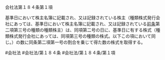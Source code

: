 会社法第１８４条第１項

基準日において株主名簿に記載され、又は記録されている株主（種類株式発行会社にあっては、基準日において株主名簿に記載され、又は記録されている[前条](会社法＿＿＿＿第１８３条第１項)第二項第三号の種類の種類株主）は、同項第二号の日に、基準日に有する株式（種類株式発行会社にあっては、同項第三号の種類の株式。以下この項において同じ。）の数に同条第二項第一号の割合を乗じて得た数の株式を取得する。

#会社法
#会社法/第１８４条
#会社法/第１８４条/第１項
